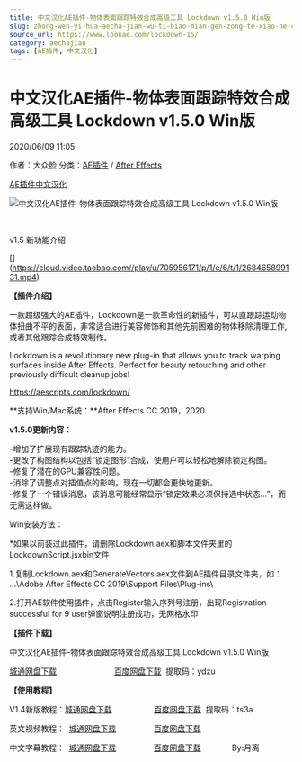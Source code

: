 ```yaml
---
title: 中文汉化AE插件-物体表面跟踪特效合成高级工具 Lockdown v1.5.0 Win版
slug: zhong-wen-yi-hua-aecha-jian-wu-ti-biao-mian-gen-zong-te-xiao-he-cheng-gao-ji-gong-ju-lockdown-v1-5-0-winban
source_url: https://www.lookae.com/lockdown-15/
category: aechajian
tags: [AE插件, 中文汉化]
---
```

# 中文汉化AE插件-物体表面跟踪特效合成高级工具 Lockdown v1.5.0 Win版

2020/06/09 11:05

作者：大众脸
分类：[AE插件](https://www.lookae.com/after-effects/aechajian/) / [After Effects](https://www.lookae.com/after-effects/)

[AE插件](https://www.lookae.com/tag/ae%e6%8f%92%e4%bb%b6/)[中文汉化](https://www.lookae.com/tag/%e4%b8%ad%e6%96%87%e6%b1%89%e5%8c%96/)

![中文汉化AE插件-物体表面跟踪特效合成高级工具 Lockdown v1.5.0 Win版](https://www.lookae.com/wp-content/uploads/2019/10/Lockdown.jpg "中文汉化AE插件-物体表面跟踪特效合成高级工具 Lockdown v1.5.0 Win版-LookAE.com")

[﻿](https://cloud.video.taobao.com//play/u/705956171/p/1/e/6/t/1/238517900336.mp4)

v1.5 新功能介绍

[﻿[﻿]("https://cloud.video.taobao.com//play/u/705956171/p/1/e/6/t/1/268465899131.mp4)](https://cloud.video.taobao.com//play/u/705956171/p/1/e/6/t/1/268465899131.mp4)

**【插件介绍】**

一款超级强大的AE插件，Lockdown是一款革命性的新插件，可以直跟踪运动物体扭曲不平的表面，非常适合进行美容修饰和其他先前困难的物体移除清理工作, 或者其他跟踪合成特效制作。

Lockdown is a revolutionary new plug-in that allows you to track warping surfaces inside After Effects. Perfect for beauty retouching and other previously difficult cleanup jobs!

https://aescripts.com/lockdown/

**支持Win/Mac系统：**After Effects CC 2019，2020

**v1.5.0更新内容：**

-增加了扩展现有跟踪轨迹的能力。  
-更改了构图结构以包括“锁定图形”合成，使用户可以轻松地解除锁定构图。  
-修复了潜在的GPU兼容性问题。  
-消除了调整点对插值点的影响。现在一切都会更快地更新。  
-修复了一个错误消息，该消息可能经常显示“锁定效果必须保持选中状态…”，而无需这样做。

Win安装方法：

\*如果以前装过此插件，请删除Lockdown.aex和脚本文件夹里的LockdownScript.jsxbin文件

1.复制Lockdown.aex和GenerateVectors.aex文件到AE插件目录文件夹，如：  
…\Adobe After Effects CC 2019\Support Files\Plug-ins\

2.打开AE软件使用插件，点击Register输入序列号注册，出现Registration successful for 9 user弹窗说明注册成功，无网格水印

**【插件下载】**

中文汉化AE插件-物体表面跟踪特效合成高级工具 Lockdown v1.5.0 Win版

[城通网盘下载](https://089u.com/file/680462-447906232)                          [百度网盘下载](https://pan.baidu.com/s/1jSzu1pJYnZDbvAVP8H76EA)  提取码：ydzu

**【使用教程】**

V1.4新版教程：[城通网盘下载](https://089u.com/file/680462-445330945)                   [百度网盘下载](https://pan.baidu.com/s/1YeFG07kBTePKT1C7wm_rZg)  提取码：ts3a

英文视频教程：  [城通网盘下载](https://tc5.us/file/680462-402524782)                 [百度网盘下载](https://pan.baidu.com/s/1ziayuRTOWWrlxu9HAsDzgQ)

中文字幕教程：  [城通网盘下载](https://tc5.us/file/680462-403009657)                 [百度网盘下载](https://pan.baidu.com/s/1VIpX0gl6zw2GL4iBy5YX-w&shfl=sharepset)              By:月离
